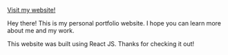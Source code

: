 [Visit my website!](https://ramyarajasekaran.github.io/me)

Hey there! This is my personal portfolio website. I hope you can learn more about me and my work. 

This website was built using React JS. Thanks for checking it out! 